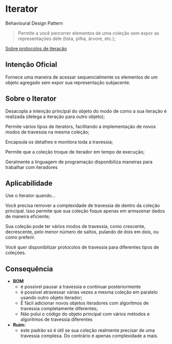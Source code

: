 # Iterator
Behavioural Design Pattern

> Permite a você percorrer elementos de uma coleção sem expor
> as representações dele (lista, pilha, árvore, etc.);

[Sobre protocolos de iteração](https://mzl.la/3gk69lV)

## Intenção Oficial
Fornece uma maneira de acessar sequencialmente os elementos de um objeto
agregado sem expor sua representação subjacente.

## Sobre o Iterator
Desacopla a intenção principal do objeto do modo de como a sua iteração é realizada
(delega a iteração para outro objeto);

Permite vários tipos de iterators, facilitando a implementação de novos modos de 
travessia na mesma coleção;

Encapsula os detalhes e monitora toda a travessia;

Permite que a coleção troque de iterador em tempo de execução;

Geralmente a linguagem de programação disponibiliza maneiras para trabalhar com
iteradores

## Aplicabilidade
Use o Iterator quando...

Você precisa remover a complexidade de travessia de dentro da coleção principal. Isso
permite que sua coleção foque apenas em armazenar dados de maneira eficiente;

Sua coleção pode ter vários modos de travessia, como crescente, decrescente, pelo menor
número de saltos, pulando de dois em dois, ou como preferir.

Você quer disponibilizar protocolos de travessia para diferentes tipos de coleções.

## Consequência
- **BOM**
  - é possível pausar a travessia e continuar posteriormente
  - é possível atravessar várias vezes a mesma coleção em paralelo usando outro objeto iterador;
  - É fácil adicionar novos objetos iteradores com algoritmos de travessia completamente diferentes;
  - Não polui o código do objeto principal com vários métodos e algoritmos de travessia diferentes
- **Ruim:**
  - este padrão só é útil se sua coleção realmente precisar de uma travessia complexa. Do contrário é apenas complexidade a mais.